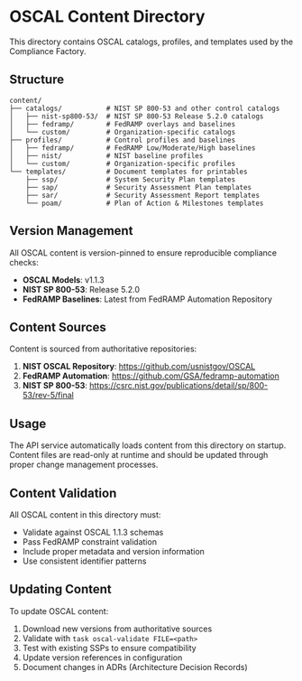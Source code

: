# OSCAL Content Directory

This directory contains OSCAL catalogs, profiles, and templates used by the Compliance Factory.

## Structure

```
content/
├── catalogs/           # NIST SP 800-53 and other control catalogs
│   ├── nist-sp800-53/  # NIST SP 800-53 Release 5.2.0 catalogs
│   ├── fedramp/        # FedRAMP overlays and baselines
│   └── custom/         # Organization-specific catalogs
├── profiles/           # Control profiles and baselines
│   ├── fedramp/        # FedRAMP Low/Moderate/High baselines  
│   ├── nist/           # NIST baseline profiles
│   └── custom/         # Organization-specific profiles
└── templates/          # Document templates for printables
    ├── ssp/            # System Security Plan templates
    ├── sap/            # Security Assessment Plan templates
    ├── sar/            # Security Assessment Report templates
    └── poam/           # Plan of Action & Milestones templates
```

## Version Management

All OSCAL content is version-pinned to ensure reproducible compliance checks:

- **OSCAL Models**: v1.1.3
- **NIST SP 800-53**: Release 5.2.0 
- **FedRAMP Baselines**: Latest from FedRAMP Automation Repository

## Content Sources

Content is sourced from authoritative repositories:

1. **NIST OSCAL Repository**: https://github.com/usnistgov/OSCAL
2. **FedRAMP Automation**: https://github.com/GSA/fedramp-automation
3. **NIST SP 800-53**: https://csrc.nist.gov/publications/detail/sp/800-53/rev-5/final

## Usage

The API service automatically loads content from this directory on startup.
Content files are read-only at runtime and should be updated through
proper change management processes.

## Content Validation

All OSCAL content in this directory must:
- Validate against OSCAL 1.1.3 schemas
- Pass FedRAMP constraint validation
- Include proper metadata and version information
- Use consistent identifier patterns

## Updating Content

To update OSCAL content:

1. Download new versions from authoritative sources
2. Validate with `task oscal-validate FILE=<path>`
3. Test with existing SSPs to ensure compatibility
4. Update version references in configuration
5. Document changes in ADRs (Architecture Decision Records)